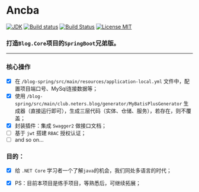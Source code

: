 # Ancba
 
 [![JDK](https://img.shields.io/badge/jdk-1.8.0-d.svg)](#)  [![Build status](https://github.com/anjoy8/blog-spring/workflows/Java/badge.svg)](https://github.com/anjoy8/blog-spring/actions)  [![Build Status](https://dev.azure.com/laozhangisphi/anjoy8/_apis/build/status/anjoy8.blog-spring?branchName=master)](https://dev.azure.com/laozhangisphi/anjoy8/_build?definitionId=1)   [![License MIT](https://img.shields.io/badge/license-MIT-blue.svg?style=flat-square)](https://github.com/anjoy8/blog-spring/blob/master/LICENSE) 
 
### 打造`Blog.Core`项目的`SpringBoot`兄弟版。  
-------

### 核心操作

- [x] 在 `/blog-spring/src/main/resources/application-local.yml` 文件中，配置项目端口号、MySql连接数据等；
- [x] 使用 `/blog-spring/src/main/club.neters.blog/generator/MyBatisPlusGenerator` 生成器（直接运行即可），生成三层代码（实体、仓储、服务），若存在，则不覆盖；
- [x] 封装插件：集成 `Swagger2` 做接口文档；
- [ ] 基于 `jwt` 搭建 `RBAC` 授权认证；
- [ ] and so on...
  
### 目的：   

- [x] 给 `.NET Core` 学习者一个了解`java`的机会，我们同处多语言的时代；
- [x] PS：目前本项目是练手项目，等熟悉后，可继续拓展；


